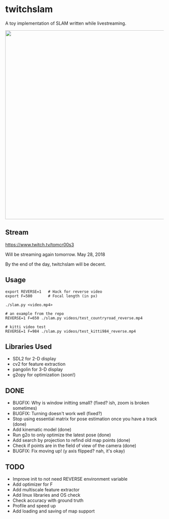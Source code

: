 # twitchslam

A toy implementation of SLAM written while livestreaming.

<img width=600px src="https://raw.githubusercontent.com/geohot/twitchslam/master/example.png" />

Stream
-----

https://www.twitch.tv/tomcr00s3

Will be streaming again tomorrow. May 28, 2018

By the end of the day, twitchslam will be decent.

Usage
-----

```
export REVERSE=1   # Hack for reverse video
export F=500       # Focal length (in px)

./slam.py <video.mp4>

# an example from the repo
REVERSE=1 F=650 ./slam.py videos/test_countryroad_reverse.mp4 

# kitti video test
REVERSE=1 F=984 ./slam.py videos/test_kitti984_reverse.mp4
```

Libraries Used
-----

* SDL2 for 2-D display
* cv2 for feature extraction
* pangolin for 3-D display
* g2opy for optimization (soon!)

DONE
-----

* BUGFIX: Why is window initting small? (fixed? ish, zoom is broken sometimes)
* BUGFIX: Turning doesn't work well (fixed?)
* Stop using essential matrix for pose estimation once you have a track (done)
 * Add kinematic model (done)
 * Run g2o to only optimize the latest pose (done)
* Add search by projection to refind old map points (done)
 * Check if points are in the field of view of the camera (done)
* BUGFIX: Fix moving up! (y axis flipped? nah, it's okay)

TODO
-----

* Improve init to not need REVERSE environment variable
* Add optimizer for F
* Add multiscale feature extractor
* Add linux libraries and OS check
* Check accuracy with ground truth
* Profile and speed up
* Add loading and saving of map support

